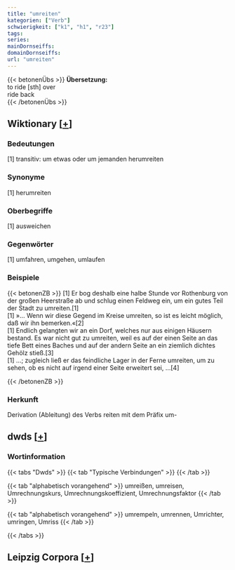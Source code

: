 ```yaml
---
title: "umreiten"
kategorien: ["Verb"]
schwierigkeit: ["k1", "h1", "r23"]
tags:
series:
mainDornseiffs:
domainDornseiffs:
url: "umreiten"
---
```


{{< betonenÜbs >}}
**Übersetzung:**  
to ride [sth] over  
ride back  
{{< /betonenÜbs >}}

## Wiktionary [[+](https://de.wiktionary.org/wiki/umreiten)]

### Bedeutungen
[1] transitiv: um etwas oder um jemanden herumreiten  

### Synonyme
[1] herumreiten  

### Oberbegriffe
[1] ausweichen  

### Gegenwörter
[1] umfahren, umgehen, umlaufen  

### Beispiele
{{< betonenZB >}}
[1] Er bog deshalb eine halbe Stunde vor Rothenburg von der großen Heerstraße ab und schlug einen Feldweg ein, um ein gutes Teil der Stadt zu umreiten.[1]  
[1] »… Wenn wir diese Gegend im Kreise umreiten, so ist es leicht möglich, daß wir ihn bemerken.«[2]  
[1] Endlich gelangten wir an ein Dorf, welches nur aus einigen Häusern bestand. Es war nicht gut zu umreiten, weil es auf der einen Seite an das tiefe Bett eines Baches und auf der andern Seite an ein ziemlich dichtes Gehölz stieß.[3]  
[1] …; zugleich ließ er das feindliche Lager in der Ferne umreiten, um zu sehen, ob es nicht auf irgend einer Seite erweitert sei, …[4]  

{{< /betonenZB >}}
### Herkunft
Derivation (Ableitung) des Verbs reiten mit dem Präfix um-  



## dwds [[+](https://www.dwds.de/wb/umreiten)]

### Wortinformation
{{< tabs "Dwds" >}}
{{< tab "Typische Verbindungen" >}}
{{< /tab >}}

{{< tab "alphabetisch vorangehend" >}}
umreißen, umreisen, Umrechnungskurs, Umrechnungskoeffizient, Umrechnungsfaktor
{{< /tab >}}

{{< tab "alphabetisch vorangehend" >}}
umrempeln, umrennen, Umrichter, umringen, Umriss
{{< /tab >}}

{{< /tabs >}}

## Leipzig Corpora [[+](https://corpora.uni-leipzig.de/en/res?word=umreiten&corpusId=deu_newscrawl-public_2018)]

